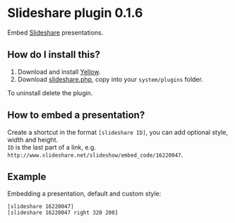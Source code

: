Slideshare plugin 0.1.6
=======================
Embed [Slideshare](http://www.slideshare.net/) presentations.

How do I install this?
----------------------
1. Download and install [Yellow](https://github.com/markseu/yellowcms/).  
2. Download [slideshare.php](slideshare.php?raw=true), copy into your `system/plugins` folder.  

To uninstall delete the plugin.

How to embed a presentation?
----------------------------
Create a shortcut in the format `[slideshare ID]`, you can add optional style, width and height.    
`ID` is the last part of a link, e.g. `http://www.slideshare.net/slideshow/embed_code/16220047`.

Example
-------
Embedding a presentation, default and custom style:

    [slideshare 16220047]
    [slideshare 16220047 right 320 200]